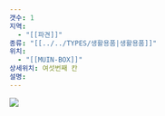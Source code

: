 ```yaml
---
갯수: 1
지역:
  - "[[파견]]"
종류: "[[../../TYPES/생활용품|생활용품]]"
위치:
  - "[[MUIN-BOX]]"
상세위치: 여섯번째 칸
설명:
---
```

![](http://192.168.50.22/devices/240914_IMG_0022.jpg)